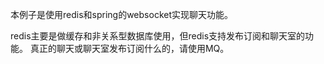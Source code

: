 本例子是使用redis和spring的websocket实现聊天功能。

redis主要是做缓存和非关系型数据库使用，但redis支持发布订阅和聊天室的功能。
真正的聊天或聊天室发布订阅什么的，请使用MQ。